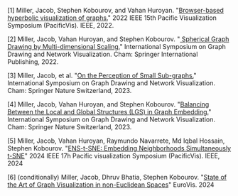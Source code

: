 [1] Miller, Jacob, Stephen Kobourov, and Vahan Huroyan. "<a href="papers/HMDS.pdf">Browser-based hyperbolic visualization of graphs.</a>" 2022 IEEE 15th Pacific Visualization Symposium (PacificVis). IEEE, 2022.

[2] Miller, Jacob, Vahan Huroyan, and Stephen Kobourov. "<a href="papers/SMDS.pdf"> Spherical Graph Drawing by Multi-dimensional Scaling.</a>" International Symposium on Graph Drawing and Network Visualization. Cham: Springer International Publishing, 2022.

[3] Miller, Jacob, et al. "<a href="papers/small_subgraphs.pdf">On the Perception of Small Sub-graphs.</a>" International Symposium on Graph Drawing and Network Visualization. Cham: Springer Nature Switzerland, 2023.

[4] Miller, Jacob, Vahan Huroyan, and Stephen Kobourov. "<a href="papers/LGS.pdf">Balancing Between the Local and Global Structures (LGS) in Graph Embedding.</a>" International Symposium on Graph Drawing and Network Visualization. Cham: Springer Nature Switzerland, 2023.

[5] Miller, Jacob, Vahan Huroyan, Raymundo Navarrete, Md Iqbal Hossain, Stephen Kobourov. "<a href="papers/ENS-t-SNE.pdf">ENS-t-SNE: Embedding Neighborhoods Simultaneously t-SNE</a>" 2024 IEEE 17h Pacific visualization Symposium (PacificVis). IEEE, 2024

[6] (conditionally) Miller, Jacob, Dhruv Bhatia, Stephen Kobourov. "<a href="papers/Riemannian_STAR.pdf">State of the Art of Graph Visualization in non-Euclidean Spaces</a>" EuroVis. 2024
